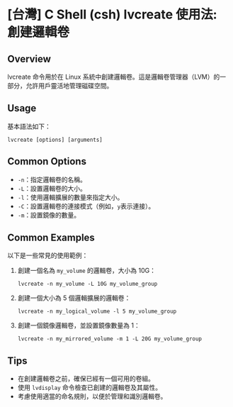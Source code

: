 # [台灣] C Shell (csh) lvcreate 使用法: 創建邏輯卷

## Overview
lvcreate 命令用於在 Linux 系統中創建邏輯卷。這是邏輯卷管理器（LVM）的一部分，允許用戶靈活地管理磁碟空間。

## Usage
基本語法如下：
```shell
lvcreate [options] [arguments]
```

## Common Options
- `-n`：指定邏輯卷的名稱。
- `-L`：設置邏輯卷的大小。
- `-l`：使用邏輯擴展的數量來指定大小。
- `-C`：設置邏輯卷的連接模式（例如，`y`表示連接）。
- `-m`：設置鏡像的數量。

## Common Examples
以下是一些常見的使用範例：

1. 創建一個名為 `my_volume` 的邏輯卷，大小為 10G：
   ```shell
   lvcreate -n my_volume -L 10G my_volume_group
   ```

2. 創建一個大小為 5 個邏輯擴展的邏輯卷：
   ```shell
   lvcreate -n my_logical_volume -l 5 my_volume_group
   ```

3. 創建一個鏡像邏輯卷，並設置鏡像數量為 1：
   ```shell
   lvcreate -n my_mirrored_volume -m 1 -L 20G my_volume_group
   ```

## Tips
- 在創建邏輯卷之前，確保已經有一個可用的卷組。
- 使用 `lvdisplay` 命令檢查已創建的邏輯卷及其屬性。
- 考慮使用適當的命名規則，以便於管理和識別邏輯卷。